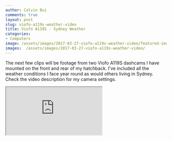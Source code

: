 ```yaml
---
author: Calvin Bui
comments: true
layout: post
slug: viofo-a119s-weather-video
title: Viofo A119S - Sydney Weather
categories:
- Computers
image: /assets/images/2017-03-27-viofo-a119s-weather-video/featured-image.jpg
images:  /assets/images/2017-03-27-viofo-a119s-weather-video/
---
```


The next few clips will be footage from two Viofo A119S dashcams I have mounted on the front and rear of my hatchback. I've included all the weather conditions I face year round as would others living in Sydney. Check the video description for my camera settings.

<!-- more -->

<div class="iframe iframe-16x9"><iframe src="https://www.youtube.com/embed/vXF1ac_rL2Q" allowfullscreen></iframe></div>
